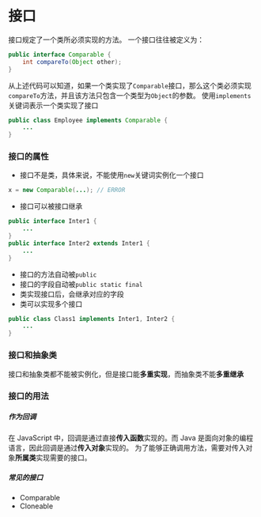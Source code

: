 # 接口
接口规定了一个类所必须实现的方法。
一个接口往往被定义为：
```java
public interface Comparable {
	int compareTo(Object other);
}
```
从上述代码可以知道，如果一个类实现了`Comparable`接口，那么这个类必须实现`compareTo`方法，并且该方法只包含一个类型为`Object`的参数。
使用`implements`关键词表示一个类实现了接口
```java
public class Employee implements Comparable {
	...
}
```
### 接口的属性
- 接口不是类，具体来说，不能使用`new`关键词实例化一个接口
```java
x = new Comparable(...); // ERROR
```
- 接口可以被接口继承
```java
public interface Inter1 {
	...
}
public interface Inter2 extends Inter1 {
	...
}
```
- 接口的方法自动被`public`
- 接口的字段自动被`public static final`
- 类实现接口后，会继承对应的字段
- 类可以实现多个接口
```java
public class Class1 implements Inter1, Inter2 {
	...
}
```
### 接口和抽象类
接口和抽象类都不能被实例化，但是接口能**多重实现**，而抽象类不能**多重继承**
### 接口的用法
##### 作为回调
在 JavaScript 中，回调是通过直接**传入函数**实现的。而 Java 是面向对象的编程语言，因此回调是通过**传入对象**实现的。
为了能够正确调用方法，需要对传入对象**所属类**实现需要的接口。
##### 常见的接口
- Comparable
- Cloneable